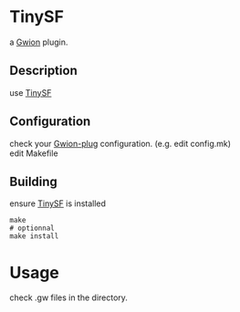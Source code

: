 # TinySF
  a [Gwion](https://github.com/Gwion/Gwion) plugin.  
## Description
use [TinySF](https://github.com/.../TinySF)
## Configuration
check your [Gwion-plug](https://github.com/Gwion/gwion-plug) configuration. (e.g. edit config.mk)  
edit Makefile
## Building
ensure [TinySF](https://github.com/.../TinySF) is installed
```
make
# optionnal
make install
```
# Usage
check .gw files in the directory.
